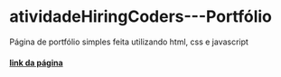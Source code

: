 # atividadeHiringCoders---Portfólio

Página de portfólio simples feita utilizando html, css e javascript
#### [link da página](https://miqueiascs.github.io/atividadeHiringCoders---Portf-lio/)
